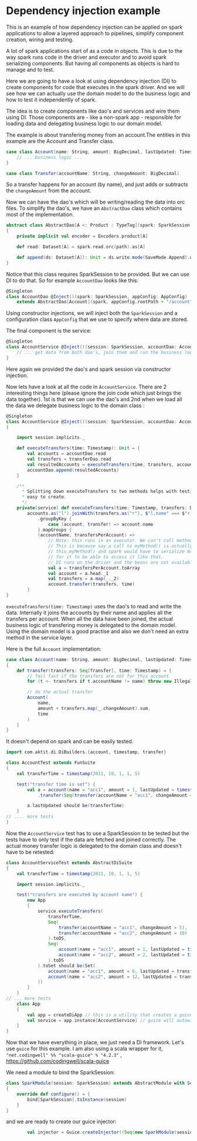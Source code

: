 # Dependency injection example

This is an example of how dependency injection can be applied on spark applications to
allow a layered approach to pipelines, simplify component creation, wiring and testing.

A lot of spark applications start of as a code in objects. This is due to the way spark
runs code in the driver and executor and to avoid spark serializing components. But having
all components as objects is hard to manage and to test.

Here we are going to have a look at using dependency injection (DI) to create components for
code that executes in the spark driver. And we will see how we can actually use the domain
model to do the business logic and how to test it independently of spark.

The idea is to create components like dao's and services and wire them using DI. Those
components are - like a non-spark app - responsible for loading data and delegating
business logic to our domain model.

The example is about transfering money from an account.The entities in this example are
the Account and Transfer class.

```scala
case class Account(name: String, amount: BigDecimal, lastUpdated: Timestamp) {
	// ... business logic ...
}

case class Transfer(accountName: String, changeAmount: BigDecimal)
```

So a transfer happens for an account (by name), and just adds or subtracts the `changeAmount` from the account.

Now we can have the dao's which will be writing/reading the data into orc files. To
simplify the dao's, we have an `AbstractDao` class which contains most of the implementation.

```scala
abstract class AbstractDao[A <: Product : TypeTag](spark: SparkSession, path: String)
{
	private implicit val encoder = Encoders.product[A]

	def read: Dataset[A] = spark.read.orc(path).as[A]

	def append(ds: Dataset[A]): Unit = ds.write.mode(SaveMode.Append).orc(path)
}
``` 

Notice that this class requires SparkSession to be provided. But we can use DI to do that. So
for example `AccountDao` looks like this: 

```scala
@Singleton
class AccountDao @Inject()(spark: SparkSession, appConfig: AppConfig)
	extends AbstractDao[Account](spark, appConfig.rootPath + "/account")
```

Using constructor injections, we will inject both the `SparkSession` and a configuration
class `AppConfig` that we use to specify where data are stored. 

The final component is the service:

```scala
@Singleton
class AccountService @Inject()(session: SparkSession, accountDao: AccountDao, transferDao: TransferDao) {
	// ... get data from both dao's, join them and run the business logic using the domain model...
}
```

Here again we provided the dao's and spark session via constructor injection.

Now lets have a look at all the code in `AccountService`. There are 2 interesting things
here (please ignore the join code which just brings the data together). 1st is that we
can use the dao's and 2nd when we load all the data we delegate business logic to the
domain class :

```scala
@Singleton
class AccountService @Inject()(session: SparkSession, accountDao: AccountDao, transferDao: TransferDao)
{

	import session.implicits._

	def executeTransfers(time: Timestamp): Unit = {
		val accounts = accountDao.read
		val transfers = transferDao.read
		val resultedAccounts = executeTransfers(time, transfers, accounts)
		accountDao.append(resultedAccounts)
	}

	/**
	  * Splitting down executeTransfers to two methods helps with testing. Here we only have to pass datasets which are
	  * easy to create.
	  */
	private[service] def executeTransfers(time: Timestamp, transfers: Dataset[Transfer], accounts: Dataset[Account]): Dataset[Account] =
		accounts.as("l").joinWith(transfers.as("r"), $"l.name" === $"r.accountName")
			.groupByKey {
				case (account, transfer) => account.name
			}.mapGroups {
			(accountName, transfersPerAccount) =>
				// Note: this runs in an executor. We can't call methods from AccountService here.
				// This is because say a call to myMethod() is actually a call to
				// this.myMethod() and spark would have to serialize AccountService in order
				// for it to be able to access it like that.
				// DI runs on the driver and the beans are not available on executors.
				val a = transfersPerAccount.toArray
				val account = a.head._1
				val transfers = a.map(_._2)
				account.transfer(transfers, time)
		}
}
```

`executeTransfers(time: Timestamp)` uses the dao's to read and write the data. Internally it
joins the accounts by their name and applies all the transfers per account. When all the data
have been joined, the actual business logic of transfering money is delegated to the domain
model. Using the domain model is a good practise and also we don't need an extra method in
the service layer.

Here is the full `Account` implementation:

```scala
case class Account(name: String, amount: BigDecimal, lastUpdated: Timestamp)
{
	def transfer(transfers: Seq[Transfer], time: Timestamp) = {
		// fail fast if the transfers are not for this account
		for (t <- transfers if t.accountName != name) throw new IllegalArgumentException(s"transfer() for account $name called for a transfer $t")

		// do the actual transfer
		Account(
			name,
			amount + transfers.map(_.changeAmount).sum,
			time
		)
	}
}
``` 

It doesn't depend on spark and can be easily tested.

```scala
import com.aktit.di.DiBuilders.{account, timestamp, transfer}

class AccountTest extends FunSuite
{
	val transferTime = timestamp(2011, 10, 1, 1, 5)

	test("transfer time is set") {
		val a = account(name = "acc1", amount = 1, lastUpdated = timestamp(2010, 5, 10, 8, 0))
			.transfer(Seq(transfer(accountName = "acc1", changeAmount = 5)), transferTime)

		a.lastUpdated should be(transferTime)
	}
// .... more tests
}

```

Now the `AccountService` test has to use a SparkSession to be tested but the tests have to
only test if the data are fetched and joined correctly. The actual money transfer logic is
delegated to the domain class and doesn't have to be retested:

```scala
class AccountServiceTest extends AbstractDiSuite
{
	val transferTime = timestamp(2011, 10, 1, 1, 5)

	import session.implicits._

	test("transfers are executed by account name") {
		new App
		{
			service.executeTransfers(
				transferTime,
				Seq(
					transfer(accountName = "acc1", changeAmount = 5),
					transfer(accountName = "acc2", changeAmount = 10)
				).toDS,
				Seq(
					account(name = "acc1", amount = 1, lastUpdated = timestamp(2010, 5, 10, 8, 0)),
					account(name = "acc2", amount = 2, lastUpdated = timestamp(2010, 8, 11, 8, 0))
				).toDS
			).toSet should be(Set(
				account(name = "acc1", amount = 6, lastUpdated = transferTime),
				account(name = "acc2", amount = 12, lastUpdated = transferTime)
			))
		}
	}
// ... more tests
	class App
	{
		val app = createDiApp // this is a utility that creates a guice instance so that we can autowire beans
		val service = app.instance[AccountService] // guice will autowire AccountService for us 
	}
}

```

Now that we have everything in place, we just need a DI framework. Let's use `guice` for this example. I am also using
a scala wrapper for it, `"net.codingwell" %% "scala-guice" % "4.2.3"` , https://github.com/codingwell/scala-guice 

We need a module to bind the SparkSession:

```scala
class SparkModule(session: SparkSession) extends AbstractModule with ScalaModule
{
	override def configure() = {
		bind[SparkSession].toInstance(session)
	}
}
```

and we are ready to create our guice injector:

```scala
		val injector = Guice.createInjector((Seq(new SparkModule(session)) ++ modules).asJava)
```